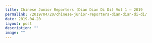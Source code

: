 ```yaml
---
title: Chinese Junior Reporters (Dian Dian Di Di) Vol 1 – 2019
permalink: /2019/04/20/chinese-junior-reporters-dian-dian-di-di/
date: 2019-04-20
layout: post
description: ""
image: ""
---
```

